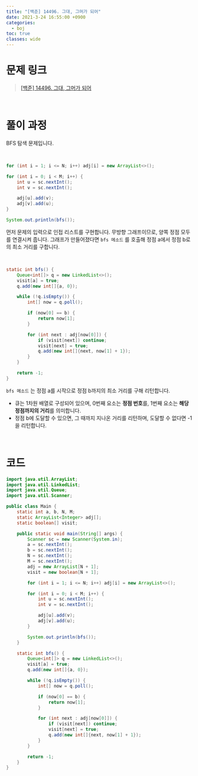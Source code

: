 ```yaml
---
title: "[백준] 14496. 그대, 그머가 되어"
date: 2021-3-24 16:55:00 +0900
categories:
  - boj
toc: true
classes: wide
---
```


# 문제 링크

> [[백준] 14496. 그대, 그머가 되어](https://www.acmicpc.net/problem/14496)

<br>

# 풀이 과정

BFS 탐색 문제입니다.

<br>

```java
for (int i = 1; i <= N; i++) adj[i] = new ArrayList<>();

for (int i = 0; i < M; i++) {
    int u = sc.nextInt();
    int v = sc.nextInt();

    adj[u].add(v);
    adj[v].add(u);
}

System.out.println(bfs());
```

먼저 문제의 입력으로 인접 리스트를 구현합니다. 무방향 그래프이므로, 양쪽 정점 모두를 연결시켜 줍니다. 그래프가 만들어졌다면 `bfs 메소드` 를 호출해 정점 a에서 정점 b로의 최소 거리를 구합니다.

<br>

```java
static int bfs() {
    Queue<int[]> q = new LinkedList<>();
    visit[a] = true;
    q.add(new int[]{a, 0});

    while (!q.isEmpty()) {
        int[] now = q.poll();

        if (now[0] == b) {
            return now[1];
        }

        for (int next : adj[now[0]]) {
            if (visit[next]) continue;
            visit[next] = true;
            q.add(new int[]{next, now[1] + 1});
        }
    }

    return -1;
}
```

`bfs 메소드` 는 정점 a를 시작으로 정점 b까지의 최소 거리를 구해 리턴합니다.

- 큐는 1차원 배열로 구성되어 있으며, 0번째 요소는 **정점 번호**를, 1번째 요소는 **해당 정점까지의 거리**를 의미합니다.
- 정점 b에 도달할 수 있으면, 그 때까지 지나온 거리를 리턴하며, 도달할 수 없다면 -1을 리턴합니다.

<br>

# 코드

```java
import java.util.ArrayList;
import java.util.LinkedList;
import java.util.Queue;
import java.util.Scanner;

public class Main {
    static int a, b, N, M;
    static ArrayList<Integer> adj[];
    static boolean[] visit;

    public static void main(String[] args) {
        Scanner sc = new Scanner(System.in);
        a = sc.nextInt();
        b = sc.nextInt();
        N = sc.nextInt();
        M = sc.nextInt();
        adj = new ArrayList[N + 1];
        visit = new boolean[N + 1];

        for (int i = 1; i <= N; i++) adj[i] = new ArrayList<>();

        for (int i = 0; i < M; i++) {
            int u = sc.nextInt();
            int v = sc.nextInt();

            adj[u].add(v);
            adj[v].add(u);
        }

        System.out.println(bfs());
    }

    static int bfs() {
        Queue<int[]> q = new LinkedList<>();
        visit[a] = true;
        q.add(new int[]{a, 0});

        while (!q.isEmpty()) {
            int[] now = q.poll();

            if (now[0] == b) {
                return now[1];
            }

            for (int next : adj[now[0]]) {
                if (visit[next]) continue;
                visit[next] = true;
                q.add(new int[]{next, now[1] + 1});
            }
        }

        return -1;
    }
}
```